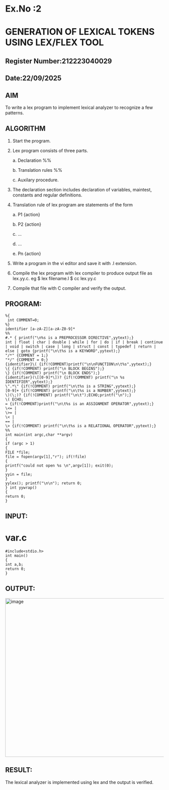 # Ex.No :2
# GENERATION OF LEXICAL TOKENS USING LEX/FLEX TOOL
## Register Number:212223040029
## Date:22/09/2025
## AIM
 To write a lex program to implement lexical analyzer to recognize a few patterns.
## ALGORITHM

1.	Start the program.

2.	Lex program consists of three parts.

     a.	Declaration %%

     b.	Translation rules %%

     c.	Auxilary procedure.

3.	The declaration section includes declaration of variables, maintest, constants and regular definitions.
4.	Translation rule of lex program are statements of the form

    a.	P1 {action}

    b.	P2 {action}

    c.	…

    d.	…

    e.	Pn {action}

5.	Write a program in the vi editor and save it with .l extension.

6.	Compile the lex program with lex compiler to produce output file as lex.yy.c. eg $ lex filename.l $ cc lex.yy.c
7.	Compile that file with C compiler and verify the output.

## PROGRAM:
```
%{
 int COMMENT=0;
%}
identifier [a-zA-Z][a-zA-Z0-9]*
%%
#.* { printf("\n%s is a PREPROCESSOR DIRECTIVE",yytext);} 
int | float | char | double | while | for | do | if | break | continue | void | switch | case | long | struct | const | typedef | return | else | goto {printf("\n\t%s is a KEYWORD",yytext);}
"/*" {COMMENT = 1;}
"*/" {COMMENT = 0;}
{identifier}\( {if(!COMMENT)printf("\n\nFUNCTION\n\t%s",yytext);}
\{ {if(!COMMENT) printf("\n BLOCK BEGINS");}
\} {if(!COMMENT) printf("\n BLOCK ENDS");}
{identifier}(\[[0-9]*\])? {if(!COMMENT) printf("\n %s IDENTIFIER",yytext);}
\".*\" {if(!COMMENT) printf("\n\t%s is a STRING",yytext);}
[0-9]+ {if(!COMMENT) printf("\n\t%s is a NUMBER",yytext);}
\)(\;)? {if(!COMMENT) printf("\n\t");ECHO;printf("\n");}
\( ECHO;
= {if(!COMMENT)printf("\n\t%s is an ASSIGNMENT OPERATOR",yytext);}
\<= |
\>= |
\< |
== |
\> {if(!COMMENT) printf("\n\t%s is a RELATIONAL OPERATOR",yytext);}
%%
int main(int argc,char **argv)
{
if (argc > 1)
{
FILE *file;
file = fopen(argv[1],"r"); if(!file)
{
printf("could not open %s \n",argv[1]); exit(0);
}
yyin = file;
}
yylex(); printf("\n\n"); return 0;
} int yywrap()
{
return 0;
}
```
## INPUT:
# var.c
```
#include<stdio.h>
int main()
{
int a,b;
return 0;
}
```
## OUTPUT:

<img width="572" height="504" alt="image" src="https://github.com/user-attachments/assets/d94a4caf-6690-415e-b6c0-05cee80981d6" />

## RESULT:
 The lexical analyzer is implemented using lex and the output is verified.
